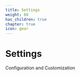 ```yaml
---
title: Settings
weight: 60
has_children: true
chapter: true
icon: gear
---
```


# Settings

Configuration and Customization

